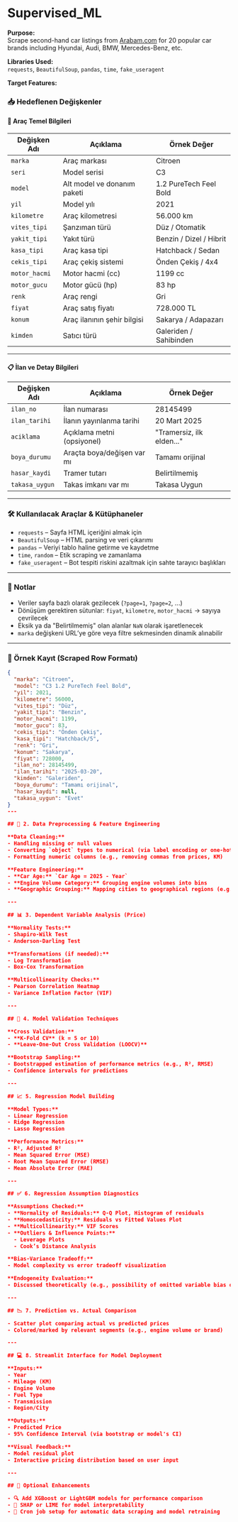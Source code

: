 # Supervised_ML

**Purpose:**  
Scrape second-hand car listings from [Arabam.com](https://www.arabam.com/) for 20 popular car brands including Hyundai, Audi, BMW, Mercedes-Benz, etc.

**Libraries Used:**  
`requests`, `BeautifulSoup`, `pandas`, `time`, `fake_useragent`

**Target Features:**
### 📥 Hedeflenen Değişkenler

#### 🚗 Araç Temel Bilgileri
| Değişken Adı     | Açıklama                        | Örnek Değer              |
|------------------|----------------------------------|---------------------------|
| `marka`          | Araç markası                    | Citroen                   |
| `seri`           | Model serisi                    | C3                        |
| `model`          | Alt model ve donanım paketi     | 1.2 PureTech Feel Bold   |
| `yil`            | Model yılı                      | 2021                      |
| `kilometre`      | Araç kilometresi                | 56.000 km                 |
| `vites_tipi`     | Şanzıman türü                   | Düz / Otomatik            |
| `yakit_tipi`     | Yakıt türü                      | Benzin / Dizel / Hibrit   |
| `kasa_tipi`      | Araç kasa tipi                  | Hatchback / Sedan         |
| `cekis_tipi`     | Araç çekiş sistemi              | Önden Çekiş / 4x4         |
| `motor_hacmi`    | Motor hacmi (cc)                | 1199 cc                   |
| `motor_gucu`     | Motor gücü (hp)                 | 83 hp                     |
| `renk`           | Araç rengi                      | Gri                       |
| `fiyat`          | Araç satış fiyatı               | 728.000 TL                |
| `konum`          | Araç ilanının şehir bilgisi     | Sakarya / Adapazarı       |
| `kimden`         | Satıcı türü                     | Galeriden / Sahibinden    |

---

#### 📋 İlan ve Detay Bilgileri
| Değişken Adı     | Açıklama                        | Örnek Değer              |
|------------------|----------------------------------|---------------------------|
| `ilan_no`        | İlan numarası                   | 28145499                  |
| `ilan_tarihi`    | İlanın yayınlanma tarihi        | 20 Mart 2025              |
| `aciklama`       | Açıklama metni (opsiyonel)      | "Tramersiz, ilk elden..." |
| `boya_durumu`    | Araçta boya/değişen var mı      | Tamamı orijinal           |
| `hasar_kaydi`    | Tramer tutarı                   | Belirtilmemiş             |
| `takasa_uygun`   | Takas imkanı var mı             | Takasa Uygun              |

---

### 🛠️ Kullanılacak Araçlar & Kütüphaneler

- `requests` – Sayfa HTML içeriğini almak için  
- `BeautifulSoup` – HTML parsing ve veri çıkarımı  
- `pandas` – Veriyi tablo haline getirme ve kaydetme  
- `time`, `random` – Etik scraping ve zamanlama  
- `fake_useragent` – Bot tespiti riskini azaltmak için sahte tarayıcı başlıkları

---

### 📌 Notlar

- Veriler sayfa bazlı olarak gezilecek (`?page=1`, `?page=2`, ...)  
- Dönüşüm gerektiren sütunlar: `fiyat`, `kilometre`, `motor_hacmi` → sayıya çevrilecek  
- Eksik ya da "Belirtilmemiş" olan alanlar `NaN` olarak işaretlenecek  
- `marka` değişkeni URL’ye göre veya filtre sekmesinden dinamik alınabilir

---

### 💾 Örnek Kayıt (Scraped Row Formatı)

```json
{
  "marka": "Citroen",
  "model": "C3 1.2 PureTech Feel Bold",
  "yil": 2021,
  "kilometre": 56000,
  "vites_tipi": "Düz",
  "yakit_tipi": "Benzin",
  "motor_hacmi": 1199,
  "motor_gucu": 83,
  "cekis_tipi": "Önden Çekiş",
  "kasa_tipi": "Hatchback/5",
  "renk": "Gri",
  "konum": "Sakarya",
  "fiyat": 728000,
  "ilan_no": 28145499,
  "ilan_tarihi": "2025-03-20",
  "kimden": "Galeriden",
  "boya_durumu": "Tamamı orijinal",
  "hasar_kaydi": null,
  "takasa_uygun": "Evet"
}
---

## 🧼 2. Data Preprocessing & Feature Engineering

**Data Cleaning:**
- Handling missing or null values  
- Converting `object` types to numerical (via label encoding or one-hot encoding)  
- Formatting numeric columns (e.g., removing commas from prices, KM)

**Feature Engineering:**
- **Car Age:** `Car Age = 2025 - Year`
- **Engine Volume Category:** Grouping engine volumes into bins
- **Geographic Grouping:** Mapping cities to geographical regions (e.g., İstanbul → Marmara)

---

## 📊 3. Dependent Variable Analysis (Price)

**Normality Tests:**
- Shapiro-Wilk Test  
- Anderson-Darling Test  

**Transformations (if needed):**
- Log Transformation  
- Box-Cox Transformation  

**Multicollinearity Checks:**
- Pearson Correlation Heatmap  
- Variance Inflation Factor (VIF)

---

## 🔁 4. Model Validation Techniques

**Cross Validation:**
- **K-Fold CV** (k = 5 or 10)  
- **Leave-One-Out Cross Validation (LOOCV)**

**Bootstrap Sampling:**
- Bootstrapped estimation of performance metrics (e.g., R², RMSE)  
- Confidence intervals for predictions

---

## 📈 5. Regression Model Building

**Model Types:**
- Linear Regression  
- Ridge Regression  
- Lasso Regression

**Performance Metrics:**
- R², Adjusted R²  
- Mean Squared Error (MSE)  
- Root Mean Squared Error (RMSE)  
- Mean Absolute Error (MAE)

---

## ✅ 6. Regression Assumption Diagnostics

**Assumptions Checked:**
- **Normality of Residuals:** Q-Q Plot, Histogram of residuals  
- **Homoscedasticity:** Residuals vs Fitted Values Plot  
- **Multicollinearity:** VIF Scores  
- **Outliers & Influence Points:**  
  - Leverage Plots  
  - Cook’s Distance Analysis

**Bias-Variance Tradeoff:**  
- Model complexity vs error tradeoff visualization

**Endogeneity Evaluation:**  
- Discussed theoretically (e.g., possibility of omitted variable bias or IV needs)

---

## 📉 7. Prediction vs. Actual Comparison

- Scatter plot comparing actual vs predicted prices  
- Colored/marked by relevant segments (e.g., engine volume or brand)

---

## 💻 8. Streamlit Interface for Model Deployment

**Inputs:**
- Year  
- Mileage (KM)  
- Engine Volume  
- Fuel Type  
- Transmission  
- Region/City  

**Outputs:**
- Predicted Price  
- 95% Confidence Interval (via bootstrap or model's CI)

**Visual Feedback:**
- Model residual plot  
- Interactive pricing distribution based on user input

---

## 🎯 Optional Enhancements

- 🔍 Add XGBoost or LightGBM models for performance comparison  
- 🎯 SHAP or LIME for model interpretability  
- 🔁 Cron job setup for automatic data scraping and model retraining

